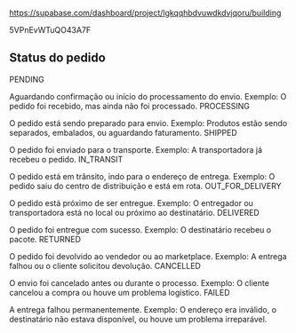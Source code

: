 https://supabase.com/dashboard/project/lgkqqhbdvuwdkdvjqoru/building

5VPnEvWTuQO43A7F

## Status do pedido

PENDING

Aguardando confirmação ou início do processamento do envio.
Exemplo: O pedido foi recebido, mas ainda não foi processado.
PROCESSING

O pedido está sendo preparado para envio.
Exemplo: Produtos estão sendo separados, embalados, ou aguardando faturamento.
SHIPPED

O pedido foi enviado para o transporte.
Exemplo: A transportadora já recebeu o pedido.
IN_TRANSIT

O pedido está em trânsito, indo para o endereço de entrega.
Exemplo: O pedido saiu do centro de distribuição e está em rota.
OUT_FOR_DELIVERY

O pedido está próximo de ser entregue.
Exemplo: O entregador ou transportadora está no local ou próximo ao destinatário.
DELIVERED

O pedido foi entregue com sucesso.
Exemplo: O destinatário recebeu o pacote.
RETURNED

O pedido foi devolvido ao vendedor ou ao marketplace.
Exemplo: A entrega falhou ou o cliente solicitou devolução.
CANCELLED

O envio foi cancelado antes ou durante o processo.
Exemplo: O cliente cancelou a compra ou houve um problema logístico.
FAILED

A entrega falhou permanentemente.
Exemplo: O endereço era inválido, o destinatário não estava disponível, ou houve um problema irreparável.
